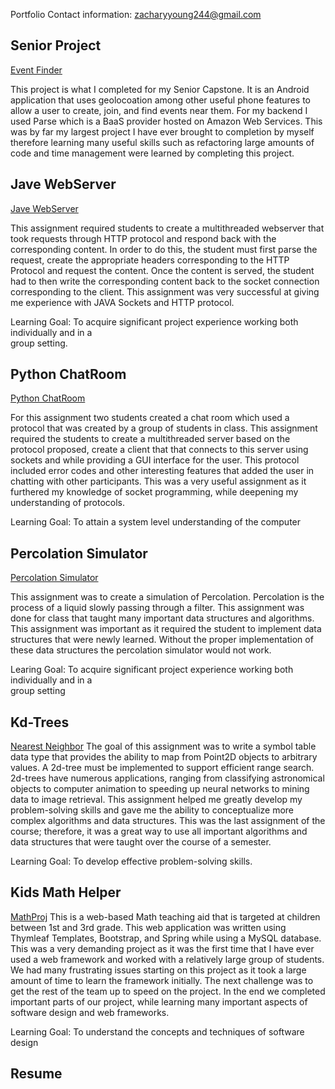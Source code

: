 Portfolio
Contact information: zacharyyoung244@gmail.com

## Senior Project
[Event Finder](https://github.com/zach244/SeniorProjectUpdated)

This project is what I completed for my Senior Capstone. It is an Android application that uses geolocoation among other useful phone features to allow a user to create, join, and find events near them. For my backend I used Parse which is a BaaS provider hosted on Amazon Web Services. This was by far my largest project I have ever brought to completion by myself therefore learning many useful skills such as refactoring large amounts of code and time management were learned by completing this project. 

## Jave WebServer
[Jave WebServer](https://github.com/zach244/webserver)

This assignment required students to create a multithreaded webserver that took requests through HTTP protocol and respond back with the corresponding content. In order to do this, the student must first parse the request, create the appropriate headers corresponding to the HTTP Protocol and request the content. Once the content is served, the student had to then write the corresponding content back to the socket connection corresponding to the client. This assignment was very successful at giving me experience with JAVA Sockets and HTTP protocol. 

Learning Goal: To	acquire	significant	project	experience working	both individually and	in a	
group	setting.


## Python ChatRoom
[Python ChatRoom](https://github.com/zach244/Python-ChatRoom)

For this assignment two students created a chat room which used a protocol that was created by a group of students in class. This assignment required the students to create a multithreaded server based on the protocol proposed, create a client that that connects to this server using sockets and while providing a GUI interface for the user. This protocol included error codes and other interesting features that added the user in chatting with other participants. This was a very useful assignment as it furthered my knowledge of socket programming, while deepening my understanding of protocols.

Learning Goal: To	attain	a	system	level	understanding	of	the	computer

## Percolation Simulator
[Percolation Simulator](https://github.com/zach244/2420)

This assignment was to create a simulation of Percolation. Percolation is the process of a liquid slowly passing through a filter. This assignment was done for class that taught many important data structures and algorithms. This assignment was important as it required the student to implement data structures that were newly learned. Without the proper implementation of these data structures the percolation simulator would not work. 

Learing Goal: To	acquire	significant	project	experience	working	both	individually	and	in	a	
group	setting

## Kd-Trees
[Nearest Neighbor](https://github.com/zach244/Assignment-5)
The goal of this assignment was to write a symbol table data type that provides the ability to map from Point2D objects to arbitrary values. A 2d-tree must be implemented to support efficient range search. 2d-trees have numerous applications, ranging from classifying astronomical objects to computer animation to speeding up neural networks to mining data to image retrieval. This assignment helped me greatly develop my problem-solving skills and gave me the ability to conceptualize more complex algorithms and data structures. This was the last assignment of the course; therefore, it was a great way to use all important algorithms and data structures that were taught over the course of a semester. 

Learning Goal: To	develop	effective	problem-solving	skills.

## Kids Math Helper
[MathProj](https://github.com/zach244/MathProj)
This is a web-based Math teaching aid that is targeted at children between 1st and 3rd grade. This web application was written using Thymleaf Templates, Bootstrap, and Spring while using a MySQL database.  This was a very demanding project as it was the first time that I have ever used a web framework and worked with a relatively large group of students.  We had many frustrating issues starting on this project as it took a large amount of time to learn the framework initially. The next challenge was to get the rest of the team up to speed on the project. In the end we completed important parts of our project, while learning many important aspects of software design and web frameworks. 

Learning Goal: To	understand the	concepts and techniques	of software	design

## Resume



